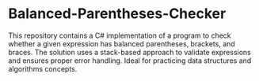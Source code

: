 # Balanced-Parentheses-Checker
This repository contains a C# implementation of a program to check whether a given expression has balanced parentheses, brackets, and braces. The solution uses a stack-based approach to validate expressions and ensures proper error handling. Ideal for practicing data structures and algorithms concepts.
